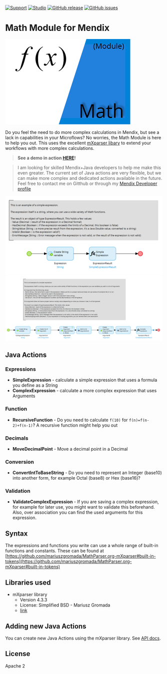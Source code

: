 [![Support](https://img.shields.io/badge/Support-Community-orange.svg)](https://docs.mendix.com/developerportal/app-store/app-store-content-support)
[![Studio](https://img.shields.io/badge/Studio%20version-8.0%2B-blue.svg)](https://appstore.home.mendix.com/link/modeler/)
[![GitHub release](https://img.shields.io/github/release/JelteMX/mendix-math-module)](https://github.com/JelteMX/mendix-math-module/releases/latest)
[![GitHub issues](https://img.shields.io/github/issues/JelteMX/mendix-math-module)](https://github.com/JelteMX/mendix-math-module/issues)

# Math Module for Mendix

![Icon](/assets/AppStoreIcon.png)

Do you feel the need to do more complex calculations in Mendix, but see a lack in capabilities in your Microflows? No worries, the Math Module is here to help you out. This uses the excellent [mXparser libary](https://mathparser.org/) to extend your workflows with more complex calculations.

> **See a demo in action [HERE](https://mathenginetestapp-sandbox.mxapps.io/p/simple)!**

> I am looking for skilled Mendix+Java developers to help me make this even greater. The current set of Java actions are very flexible, but we can make more complex and dedicated actions available in the future. Feel free to contact me on Gitthub or through my [Mendix Developer profile](https://developer.mendixcloud.com/link/profile/overview/24785)

![screenshot](/assets/screenshot-simple.png)
![screenshot](/assets/screenshot-complex.png)

## Java Actions

### Expressions

- **SimpleExpression** - calculate a simple expression that uses a formula you define as a String
- **ComplexExpression** - calculate a more complex expression that uses Arguments

### Function

- **RecursiveFunction** - Do you need to calculate `f(10)` for `f(n)=f(n-2)+f(n-1)`? A recursive function might help you out

### Decimals

- **MoveDecimalPoint** - Move a decimal point in a Decimal

### Conversion

- **ConvertIntToBaseString** - Do you need to represent an Integer (base10) into another form, for example Octal (base8) or Hex (base16)?

### Validation

- **ValidateComplexExpression** - If you are saving a complex expression, for example for later use, you might want to validate this beforehand. Also, over association you can find the used arguments for this expression.

## Syntax

The expressions and functions you write can use a whole range of built-in functions and constants. These can be found at [https://github.com/mariuszgromada/MathParser.org-mXparser#built-in-tokens](https://github.com/mariuszgromada/MathParser.org-mXparser#built-in-tokens)

## Libraries used

- mXparser library
    - Version 4.3.3
    - License: Simplified BSD - Mariusz Gromada
    - [link](https://github.com/mariuszgromada/MathParser.org-mXparser/blob/master/LICENSE.txt)

## Adding new Java Actions

You can create new Java Actions using the mXparser library. See [API docs](http://mathparser.org/api/org/mariuszgromada/math/mxparser/package-summary.html).

## License

Apache 2
